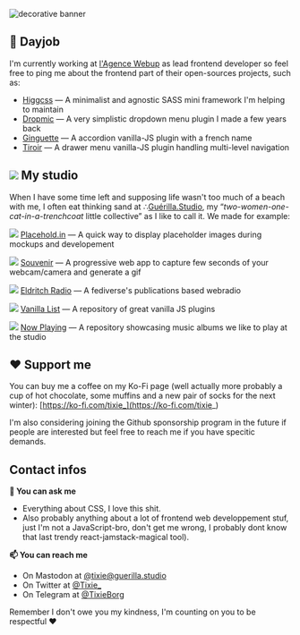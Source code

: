 
![decorative banner](https://user-images.githubusercontent.com/2143796/190797847-5bf55b56-cab2-4e51-9011-4f37874d54b9.png)


## 💼 Dayjob
I'm currently working at [l'Agence Webup](https://github.com/agence-webup) as lead frontend developer so feel free to ping me about the frontend part of their open-sources projects, such as:
  - [Higgcss](https://github.com/robinparisi/higgcss) — A minimalist and agnostic SASS mini framework I'm helping to maintain
  - [Dropmic](https://github.com/agence-webup/dropmic) — A very simplistic dropdown menu plugin I made a few years back
  - [Ginguette](https://github.com/agence-webup/guinguette) — A accordion vanilla-JS plugin with a french name
  - [Tiroir](https://github.com/agence-webup/tiroir) — A drawer menu vanilla-JS plugin handling multi-level navigation


## ![](https://github.com/TixieBorg/TixieBorg/assets/2143796/82e3f778-cbcf-41a1-b129-86e68e9bec69) My studio
When I have some time left and supposing life wasn't too much of a beach with me, I often eat thinking sand at ∴[Guérilla.Studio](https://github.com/GuerillaHQ), my “*two-women-one-cat-in-a-trenchcoat* little collective” as I like to call it. We made for example:

![](https://github.com/TixieBorg/TixieBorg/assets/2143796/ef5f5e44-f13b-4f1b-9913-8a3960d868d3)
[Placehold.in](https://github.com/GuerillaHQ/placehold.in) — A quick way to display placeholder images during mockups and developement 

![](https://user-images.githubusercontent.com/2143796/190781039-9961c51a-0450-4a1c-a288-4c4abf5c3caa.png)
[Souvenir](https://github.com/GuerillaHQ/souvenir) — A progressive web app to capture few seconds of your webcam/camera and generate a gif

![](https://user-images.githubusercontent.com/2143796/190781008-2ef4009d-688f-4c3a-a8ab-8c2a831ebc4b.png)
[Eldritch Radio](https://github.com/EldritchCafe/radio) — A fediverse's publications based webradio

![](https://user-images.githubusercontent.com/2143796/190781052-c38c6afc-872a-43c6-91dd-462e5cc2891f.png)
[Vanilla List](https://github.com/GuerillaHQ/vanillalist) — A repository of great vanilla JS plugins

![](https://user-images.githubusercontent.com/2143796/190786370-25533da9-39a5-4238-9e28-06f3476e794c.png)
[Now Playing](https://github.com/GuerillaHQ/now-playing) — A repository showcasing music albums we like to play at the studio


## ❤️ Support me

You can buy me a coffee on my Ko-Fi page (well actually more probably a cup of hot chocolate, some muffins and a new pair of socks for the next winter):
[https://ko-fi.com/tixie_](https://ko-fi.com/tixie_)

I'm also considering joining the Github sponsorship program in the future if people are interested but feel free to reach me if you have specitic demands.

## Contact infos

**💬 You can ask me**

- Everything about CSS, I love this shit.
- Also probably anything about a lot of frontend web developpement stuf, just I'm not a JavaScript-bro, don't get me wrong, I probably dont know that last trendy react-jamstack-magical tool).



**📫 You can reach me**

- On Mastodon at [@tixie@guerilla.studio](https://guerilla.studio/@tixie)
- On Twitter at [@Tixie_](twitter.com/Tixie_)
- On Telegram at [@TixieBorg](https://t.me/TixieBorg)

Remember I don't owe you my kindness, I'm counting on you to be respectful ❤️

